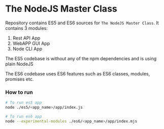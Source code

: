 # The NodeJS Master Class

Repository contains ES5 and ES6 sources for
`The NodeJS Master Class`. It contains 3 modules:
1. Rest API App
2. WebAPP GUI App
3. Node CLI App

The ES5 codebase is without any of the npm dependencies
and is using plain NodeJS

The ES6 codebase uses ES6 features such as ES6 classes,
modules, promises etc.

### How to run

```bash
# To run es5 app
node ./es5/<app_name>/app/index.js

# To run es6 app
node --experimental-modules ./es6/<app_name>/app/index.mjs
```
